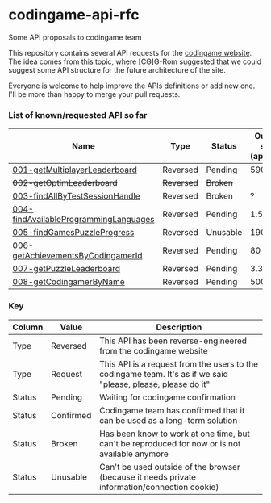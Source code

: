 # codingame-api-rfc
Some API proposals to codingame team

This repository contains several API requests for the [codingame website](https://www.codingame.com).
The idea comes from [this topic](https://www.codingame.com/forum/t/api-the-place-to-ask-for-improvements-in-cg-api), where [CG]G-Rom suggested that we could suggest some API structure for the future architecture of the site.

Everyone is welcome to help improve the APIs definitions or add new one. I'll be more than happy to merge your pull requests.

### List of known/requested API so far

Name                        | Type     | Status  | Output size (approx.) |
----------------------------|----------|---------|-----------------------|
[001-getMultiplayerLeaderboard](https://github.com/Orabig/codingame-api-rfc/blob/master/rfc/001-getMultiplayerLeaderboard.md) | Reversed | Pending | 590 kb |
~~002-getOptimLeaderboard~~ | ~~Reversed~~ | ~~Broken~~ | |
[003-findAllByTestSessionHandle](https://github.com/Orabig/codingame-api-rfc/blob/master/rfc/003-findAllByTestSessionHandle.md) | Reversed | Broken | ? |
[004-findAvailableProgrammingLanguages](https://github.com/Orabig/codingame-api-rfc/blob/master/rfc/004-findAvailableProgrammingLanguages.md) | Reversed | Pending | 1.5 kb |
[005-findGamesPuzzleProgress](https://github.com/Orabig/codingame-api-rfc/blob/master/rfc/005-findGamesPuzzleProgress.md) | Reversed | Unusable | 190 kb |
[006-getAchievementsByCodingamerId](https://github.com/Orabig/codingame-api-rfc/blob/master/rfc/006-getAchievementsByCodingamerId.md) | Reversed | Pending | 80 kb |
[007-getPuzzleLeaderboard](https://github.com/Orabig/codingame-api-rfc/blob/master/rfc/007-getPuzzleLeaderboard.md) | Reversed | Pending | 3.3 Mb |
[008-getCodingamerByName](https://github.com/Orabig/codingame-api-rfc/blob/master/rfc/008-getCodingamerByName.md) | Reversed | Pending | 500 b |

### Key ###

Column | Value | Description
-------|-------|------------
Type | Reversed | This API has been reverse-engineered from the codingame website
Type | Request | This API is a request from the users to the codingame team. It's as if we said "please, please, please do it"
Status | Pending | Waiting for codingame confirmation
Status | Confirmed | Codingame team has confirmed that it can be used as a long-term solution 
Status | Broken | Has been know to work at one time, but can't be reproduced for now or is not available anymore
Status | Unusable | Can't be used outside of the browser (because it needs private information/connection cookie)

